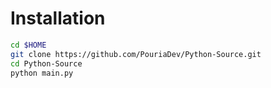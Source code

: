 # Installation

```sh
cd $HOME
git clone https://github.com/PouriaDev/Python-Source.git
cd Python-Source
python main.py
```
